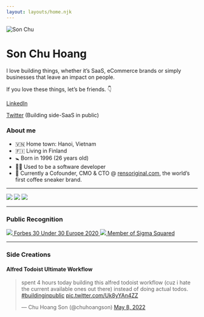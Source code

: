 ```yaml
---
layout: layouts/home.njk
---
```


<div class="illo-container">
  <img src="https://s3.us-west-2.amazonaws.com/secure.notion-static.com/31711afc-76f4-4107-9f6a-13c8702a9417/son_profile_pic_2.jpeg?X-Amz-Algorithm=AWS4-HMAC-SHA256&X-Amz-Content-Sha256=UNSIGNED-PAYLOAD&X-Amz-Credential=AKIAT73L2G45EIPT3X45%2F20220509%2Fus-west-2%2Fs3%2Faws4_request&X-Amz-Date=20220509T115403Z&X-Amz-Expires=86400&X-Amz-Signature=3ba8ecd163df6d1cf9245cfe0d7b177884270e91363f7ecf7730f296e82fab2f&X-Amz-SignedHeaders=host&response-content-disposition=filename%20%3D%22son%2520profile%2520pic%25202.jpeg%22&x-id=GetObject" class="illustration rounded" style="align: right" alt="Son Chu">
</div>

# Son Chu Hoang

I love building things, whether it’s SaaS, eCommerce brands or simply businesses that leave an impact on people.

If you love these things, let’s be friends. 👇

[LinkedIn](https://www.linkedin.com/in/sonchu/)

[Twitter](https://twitter.com/chuhoangson) (Building side-SaaS in public)

<div class="my-16"></div>

### About me

- 🇻🇳 Home town: Hanoi, Vietnam
- 🇫🇮 Living in Finland
- 🚼 Born in 1996 (26 years old)
- 👨‍💻 Used to be a software developer
- 👟 Currently a Cofounder, CMO & CTO @ [rensoriginal.com](http://rensoriginal.com/), the world’s first coffee sneaker brand.

---

<div class="flex flex-col md:flex-row md:block md:columns-3 my-8 gap-4">
  <img class="rounded" src="https://s3.us-west-2.amazonaws.com/secure.notion-static.com/3dabd672-c5d0-4df6-89b7-b7503c60231b/Untitled.png?X-Amz-Algorithm=AWS4-HMAC-SHA256&X-Amz-Content-Sha256=UNSIGNED-PAYLOAD&X-Amz-Credential=AKIAT73L2G45EIPT3X45%2F20220509%2Fus-west-2%2Fs3%2Faws4_request&X-Amz-Date=20220509T120014Z&X-Amz-Expires=86400&X-Amz-Signature=56a592bc385238dd4a4130bda54eda326e25977712dc9dce40f033d97531a885&X-Amz-SignedHeaders=host&response-content-disposition=filename%20%3D%22Untitled.png%22&x-id=GetObject" />
  <img class="rounded" src="https://s3.us-west-2.amazonaws.com/secure.notion-static.com/b9b4eec1-bef6-426a-b067-355b0010a11c/Untitled.png?X-Amz-Algorithm=AWS4-HMAC-SHA256&X-Amz-Content-Sha256=UNSIGNED-PAYLOAD&X-Amz-Credential=AKIAT73L2G45EIPT3X45%2F20220509%2Fus-west-2%2Fs3%2Faws4_request&X-Amz-Date=20220509T120120Z&X-Amz-Expires=86400&X-Amz-Signature=a184827ed08e4c9a2f70b3e59a6b5ec6f7f12700c24098fa9cd06e5a40161e2a&X-Amz-SignedHeaders=host&response-content-disposition=filename%20%3D%22Untitled.png%22&x-id=GetObject" />
  <img class="rounded" src="https://s3.us-west-2.amazonaws.com/secure.notion-static.com/846e48df-3d55-4d55-8ebc-896cfceb17b1/CleanShot_2022-05-09_at_14.29.152x.jpg?X-Amz-Algorithm=AWS4-HMAC-SHA256&X-Amz-Content-Sha256=UNSIGNED-PAYLOAD&X-Amz-Credential=AKIAT73L2G45EIPT3X45%2F20220509%2Fus-west-2%2Fs3%2Faws4_request&X-Amz-Date=20220509T120159Z&X-Amz-Expires=86400&X-Amz-Signature=7105a1644916c1f70c63a51581b01e88692b56f92e26e5b3bca989a98f0b55b5&X-Amz-SignedHeaders=host&response-content-disposition=filename%20%3D%22CleanShot%25202022-05-09%2520at%252014.29.15%25402x.jpg%22&x-id=GetObject">
</div>

---

### Public Recognition

<div class="flex flex-col md:grid md:grid-cols-2 gap-16 mb-8">
  <a href="https://www.forbes.com/profile/rens-original/" class="text-center block col-span-1 hover:drop-shadow-lg">
    <img src="https://s3.us-west-2.amazonaws.com/secure.notion-static.com/ead7ea61-b714-4c4c-ab1e-7b8107def446/Untitled.png?X-Amz-Algorithm=AWS4-HMAC-SHA256&X-Amz-Content-Sha256=UNSIGNED-PAYLOAD&X-Amz-Credential=AKIAT73L2G45EIPT3X45%2F20220509%2Fus-west-2%2Fs3%2Faws4_request&X-Amz-Date=20220509T121521Z&X-Amz-Expires=86400&X-Amz-Signature=dd04b406cc976dc8960e887f6395cccd674c8d42f19e832a4d205fee30dd24ac&X-Amz-SignedHeaders=host&response-content-disposition=filename%20%3D%22Untitled.png%22&x-id=GetObject" class="block mx-auto"/>
    <span>Forbes 30 Under 30 Europe 2020</span>
  </a>
  <a href="https://www.sigma-squared.org" class="text-center block col-span-1 hover:drop-shadow-lg">
    <img src="https://s3.us-west-2.amazonaws.com/secure.notion-static.com/1c3819e1-eb46-42c5-988f-3584fd37fdd1/Untitled.png?X-Amz-Algorithm=AWS4-HMAC-SHA256&X-Amz-Content-Sha256=UNSIGNED-PAYLOAD&X-Amz-Credential=AKIAT73L2G45EIPT3X45%2F20220509%2Fus-west-2%2Fs3%2Faws4_request&X-Amz-Date=20220509T121547Z&X-Amz-Expires=86400&X-Amz-Signature=8efb822aee040a1a23433fbc89ebfa6a2ad04f7950533947c4a5ac9db9852d4d&X-Amz-SignedHeaders=host&response-content-disposition=filename%20%3D%22Untitled.png%22&x-id=GetObject"/>
    <span>Member of Sigma Squared</span>
  </a>
</div>


---


### Side Creations

#### Alfred Todoist Ultimate Workflow
<blockquote class="twitter-tweet"><p lang="en" dir="ltr">spent 4 hours today building this alfred todoist workflow (cuz i hate the current available ones out there) instead of doing actual todos. <a href="https://twitter.com/hashtag/buildinginpublic?src=hash&amp;ref_src=twsrc%5Etfw">#buildinginpublic</a> <a href="https://t.co/Uk8yYAn4ZZ">pic.twitter.com/Uk8yYAn4ZZ</a></p>&mdash; Chu Hoang Son (@chuhoangson) <a href="https://twitter.com/chuhoangson/status/1523383609658580992?ref_src=twsrc%5Etfw">May 8, 2022</a></blockquote> <script async src="https://platform.twitter.com/widgets.js" charset="utf-8"></script>

<!-- ### Posts -->
